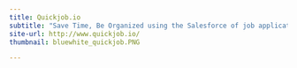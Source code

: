 ```yaml
---
title: Quickjob.io
subtitle: "Save Time, Be Organized using the Salesforce of job applications<br><br><br><br>"
site-url: http://www.quickjob.io/
thumbnail: bluewhite_quickjob.PNG

---
```


